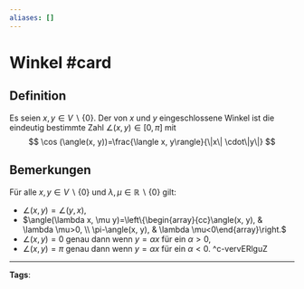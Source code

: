 ```yaml
---
aliases: []
---
```


# Winkel #card
## Definition
Es seien $x, y \in V \backslash\{0\}$. Der von $x$ und $y$ eingeschlossene Winkel ist die eindeutig bestimmte Zahl $\angle(x, y) \in[0, \pi]$ mit
$$
\cos (\angle(x, y))=\frac{\langle x, y\rangle}{\|x\| \cdot\|y\|}
$$
## Bemerkungen
Für alle $x, y \in V \backslash\{0\}$ und $\lambda, \mu \in \mathbb{R} \backslash\{0\}$ gilt:
- $\angle(x, y)=\angle(y, x)$,
- $\angle(\lambda x, \mu y)=\left\{\begin{array}{cc}\angle(x, y), & \lambda \mu>0, \\ \pi-\angle(x, y), & \lambda \mu<0\end{array}\right.$
-  $\angle(x, y)=0$ genau dann wenn $y=\alpha x$ für ein $\alpha>0$,
- $\angle(x, y)=\pi$ genau dann wenn $y=\alpha x$ für ein $\alpha<0$.
^c-vervERlguZ
---
**Tags**: 
